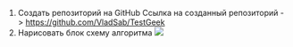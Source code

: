 1. Создать репозиторий на GitHub
Ссылка на созданный репозиторий -> https://github.com/VladSab/TestGeek
2. Нарисовать блок схему алгоритма
![](pictureBox1.jpg)
